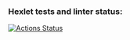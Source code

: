 ### Hexlet tests and linter status:
[![Actions Status](https://github.com/mvr2005/frontend-project-46/workflows/hexlet-check/badge.svg)](https://github.com/mvr2005/frontend-project-46/actions)